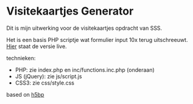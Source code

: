 # Visitekaartjes Generator

Dit is mijn uitwerking voor de visitekaartjes opdracht van SSS. 

Het is een basis PHP scriptje wat formulier input 10x terug uitschreeuwt. [Hier](http://vo0.nl/visitekaartjes) staat de versie live.

technieken:

 - PHP: zie index.php en inc/functions.inc.php (onderaan)
 - JS (jQuery): zie js/script.js
 - CSS3: zie css/style.css

based on [h5bp](http://h5bp.com/)